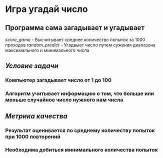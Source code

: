 # Игра угадай число

## Программа сама загадывает и угадывает 

*score_game* - Высчитывает среднее количество попыток за 1000 проходов
*random_predict* - Угадвыет число путем сужения диапазона максимального и минимального числа

## *Условие задачи*
   ### Компьютер загадывает число от 1 до 100
   ### Алгоритм учитывает информацию о том, что больше или меньше случайное число нужного нам числа

## *Метрика качества*
   ### Результат оценивается по среднему количеству попыток при 1000 повторений
   ### Необходима добиться минимального количества попыток